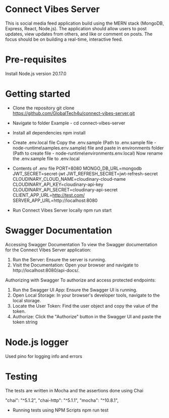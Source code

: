 # Connect Vibes Server

This is social media feed application build using the MERN stack (MongoDB, Express, React, Node.js). The application should allow users to post updates, view updates from others, and like or comment on posts. The focus should be on building a real-time, interactive feed.

# Pre-requisites

Install Node.js version 20.17.0

# Getting started

- Clone the repository
  git clone https://github.com/GlobalTech4u/connect-vibes-server.git

- Navigate to folder
  Example - cd connect-vibes-server

- Install all dependencies
  npm install

- Create .env.local file
  Copy the .env.sample (Path to .env.sample file - node-runtime\samples\.env.sample) file and paste in environments folder (Path to create file - node-runtime\environments\.env.local)
  Now rename the .env.sample file to .env.local

- Contents of .env file
  PORT=8080
  MONGO_DB_URL=mongodb
  JWT_SECRET=secret-jwt
  JWT_REFRESH_SECRET=jwt-refresh-secret
  CLOUDINARY_CLOUD_NAME=cloudinary-cloud-name
  CLOUDINARY_API_KEY=cloudinary-api-key
  CLOUDINARY_API_SECRET=cloudinary-api-secret
  CLIENT_APP_URL=http://test.com/
  SERVER_APP_URL=http://localhost:8080

- Run Connect Vibes Server locally
  npm run start

# Swagger Documentation

Accessing Swagger Documentation
To view the Swagger documentation for the Connect Vibes Server application:

1.  Run the Server: Ensure the server is running.
2.  Visit the Documentation: Open your browser and navigate to http://localhost:8080/api-docs/.

Authorizing with Swagger
To authorize and access protected endpoints:

1.  Run the Swagger UI App: Ensure the Swagger UI is running.
2.  Open Local Storage: In your browser's developer tools, navigate to the local storage.
3.  Locate the User Token: Find the user object and copy the value of the token.
4.  Authorize: Click the "Authorize" button in the Swagger UI and paste the token string

# Node.js logger

Used pino for logging info and errors

# Testing

The tests are written in Mocha and the assertions done using Chai

"chai": "^5.1.2",
"chai-http": "^5.1.1",
"mocha": "^10.8.1",

- Running tests using NPM Scripts
  npm run test
